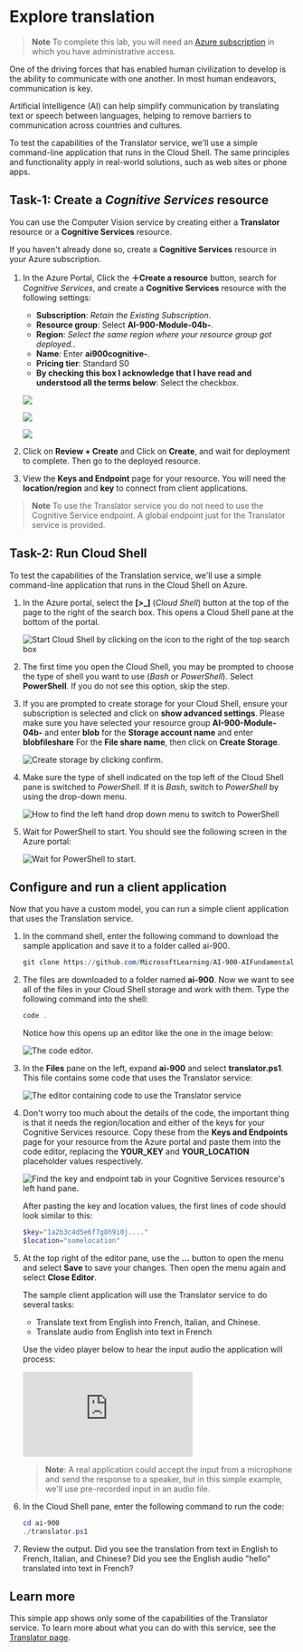 # Explore translation

> **Note**
> To complete this lab, you will need an [Azure subscription](https://azure.microsoft.com/free?azure-portal=true) in which you have administrative access.

One of the driving forces that has enabled human civilization to develop is the ability to communicate with one another. In most human endeavors, communication is key.

Artificial Intelligence (AI) can help simplify communication by translating text or speech between languages, helping to remove barriers to communication across countries and cultures.

To test the capabilities of the Translator service, we'll use a simple command-line application that runs in the Cloud Shell. The same principles and functionality apply in real-world solutions, such as web sites or phone apps.

## Task-1: Create a *Cognitive Services* resource

You can use the Computer Vision service by creating either a **Translator** resource or a **Cognitive Services** resource.

If you haven't already done so, create a **Cognitive Services** resource in your Azure subscription.

1. In the Azure Portal, Click the **&#65291;Create a resource** button, search for *Cognitive Services*, and create a **Cognitive Services** resource with the following settings:
    - **Subscription**: *Retain the Existing Subscription*.
    - **Resource group**: Select **AI-900-Module-04b-<inject key="DeploymentID" enableCopy="false"/>**.
    - **Region**: *Select the same region where your resource group got deployed.*.
    - **Name**: Enter **ai900cognitive-<inject key="DeploymentID" enableCopy="false"/>**.
    - **Pricing tier**: Standard S0
    - **By checking this box I acknowledge that I have read and understood all the terms below**: Select the checkbox.
    
    ![](media/read-text-computer-vision/lab3d-1.png)
    
    ![](media/read-text-computer-vision/lab3d-2.png)
    
    ![](media/read-text-computer-vision/lab3d-3.png)
    
1. Click on **Review + Create** and Click on **Create**, and wait for deployment to complete. Then go to the deployed resource.

1. View the **Keys and Endpoint** page for your resource. You will need the **location/region** and **key** to connect from client applications.

> **Note**
> To use the Translator service you do not need to use the Cognitive Service endpoint. A global endpoint just for the Translator service is provided. 

## Task-2: Run Cloud Shell

To test the capabilities of the Translation service, we'll use a simple command-line application that runs in the Cloud Shell on Azure. 

1. In the Azure portal, select the **[>_]** (*Cloud Shell*) button at the top of the page to the right of the search box. This opens a Cloud Shell pane at the bottom of the portal.

    ![Start Cloud Shell by clicking on the icon to the right of the top search box](media/translate-text-and-speech/powershell-portal-guide-1.png)

1. The first time you open the Cloud Shell, you may be prompted to choose the type of shell you want to use (*Bash* or *PowerShell*). Select **PowerShell**. If you do not see this option, skip the step.  

1. If you are prompted to create storage for your Cloud Shell, ensure your subscription is selected and click on **show advanced settings**. Please make sure you have selected your resource group **AI-900-Module-04b-<inject key="DeploymentID" enableCopy="false"/>** and enter **blob<inject key="DeploymentID" enableCopy="true"/>** for the **Storage account name** and enter **blobfileshare<inject key="DeploymentID" enableCopy="true"/>** For the **File share name**, then click on **Create Storage**.

    ![Create storage by clicking confirm.](media/translate-text-and-speech/create-a-storage.png)

1. Make sure the type of shell indicated on the top left of the Cloud Shell pane is switched to *PowerShell*. If it is *Bash*, switch to *PowerShell* by using the drop-down menu. 

    ![How to find the left hand drop down menu to switch to PowerShell](media/translate-text-and-speech/powershell-portal-guide-3.png) 

1. Wait for PowerShell to start. You should see the following screen in the Azure portal:  

    ![Wait for PowerShell to start.](media/translate-text-and-speech/powershell-prompt.png)

## Configure and run a client application

Now that you have a custom model, you can run a simple client application that uses the Translation service.

1. In the command shell, enter the following command to download the sample application and save it to a folder called ai-900.

    ```PowerShell
    git clone https://github.com/MicrosoftLearning/AI-900-AIFundamentals ai-900
    ```

1. The files are downloaded to a folder named **ai-900**. Now we want to see all of the files in your Cloud Shell storage and work with them. Type the following command into the shell: 

     ```PowerShell
    code .
    ```

    Notice how this opens up an editor like the one in the image below: 

    ![The code editor.](media/translate-text-and-speech/powershell-portal-guide-4.png)

1. In the **Files** pane on the left, expand **ai-900** and select **translator.ps1**. This file contains some code that uses the Translator service:

    ![The editor containing code to use the Translator service](media/translate-text-and-speech/translate-code.png)

1. Don't worry too much about the details of the code, the important thing is that it needs the region/location and either of the keys for your Cognitive Services resource. Copy these from the **Keys and Endpoints** page for your resource from the Azure portal and paste them into the code editor, replacing the **YOUR_KEY** and **YOUR_LOCATION** placeholder values respectively.

    ![Find the key and endpoint tab in your Cognitive Services resource's left hand pane.](media/analyze-text-language-service/lab4b-1.png)

    After pasting the key and location values, the first lines of code should look similar to this:

    ```PowerShell
    $key="1a2b3c4d5e6f7g8h9i0j...."
    $location="somelocation"
    ```

1. At the top right of the editor pane, use the **...** button to open the menu and select **Save** to save your changes. Then open the menu again and select **Close Editor**.

    The sample client application will use the Translator service to do several tasks:
    - Translate text from English into French, Italian, and Chinese.
    - Translate audio from English into text in French

    Use the video player below to hear the input audio the application will process:

     <div class="embeddedvideo"><iframe src="https://www.microsoft.com/videoplayer/embed/RWORN0" frameborder="0" allowfullscreen="true" data-linktype="external"></iframe></div>

    > **Note**: A real application could accept the input from a microphone and send the response to a speaker, but in this simple example, we'll use pre-recorded input in an audio file.
    
1. In the Cloud Shell pane, enter the following command to run the code:

    ```PowerShell
    cd ai-900
    ./translator.ps1
    ```

1. Review the output. Did you see the translation from text in English to French, Italian, and Chinese?  Did you see the English audio "hello" translated into text in French?

## Learn more

This simple app shows only some of the capabilities of the Translator service. To learn more about what you can do with this service, see the [Translator page](https://docs.microsoft.com/azure/cognitive-services/translator/translator-overview).
